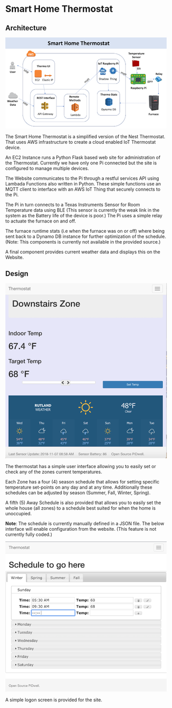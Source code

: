 # Smart Home Thermostat

## Architecture
![Architecture](./thermo_docs/Architecture.png)

The Smart Home Thermostat is a simplified version of the Nest Thermostat. That uses AWS infrastructure to create a cloud enabled IoT Thermostat device.

An EC2 Instance runs a Python Flask based web site for administration of the Thermostat. Currently we have only one Pi connected but the site is configured to manage multiple devices.

The Website communicates to the Pi through a restful services API using Lambada Functions also written in Python. These simple functions use an MQTT client to interface with an AWS IoT Thing that securely connects to the Pi.

The Pi in turn connects to a Texas Instruments Sensor for Room Temperature data using BLE (This sensor is currently the weak link in the system as the Battery life of the device is poor.) The Pi uses a simple relay to actuate the furnace on and off.

The furnace runtime stats (i.e when the furnace was on or off) where being sent back to a Dynamo DB instance for further optimization of the schedule. (Note: This components is currently not available in the provided source.)

A final component provides current weather data and displays this on the Website.


## Design

![Website](./thermo_docs/pisite.png)

The thermostat has a simple user interface allowing you to easily set or check any of the zones current temperatures.

Each Zone has a four (4) season schedule that allows for setting specific temperature set-points on any day and at any time. Additionally these schedules can be adjusted by season (Summer, Fall, Winter, Spring).

A fifth (5) Away Schedule is also provided that allows you to easily set the whole house (all zones) to a schedule best suited for when the home is unoccupied.

__Note__: The schedule is currently manually defined in a JSON file. The below interface will enable configuration from the website. (This feature is not currently fully coded.)

![Website](./thermo_docs/schedule.png)

A simple logon screen is provided for the site.
